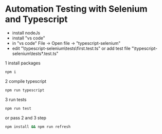 # Automation Testing with Selenium and Typescript

- install nodeJs
- install "vs code"
- in "vs code" File -> Open file -> "typescript-selenium"
- edit "\typescript-selenium\tests\first.test.ts" or add test file "\typescript-selenium\tests\*.test.ts"

1 install packages
```sh
npm i
```

2 compile typescript
```sh
npm run typescript
```

3 run tests
```sh
npm run test
```

or pass 2 and 3 step
```sh
npm install && npm run refresh
```
